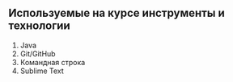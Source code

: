 ## Используемые на курсе инструменты и технологии

1. Java
1. Git/GitHub
1. Командная строка
1. Sublime Text